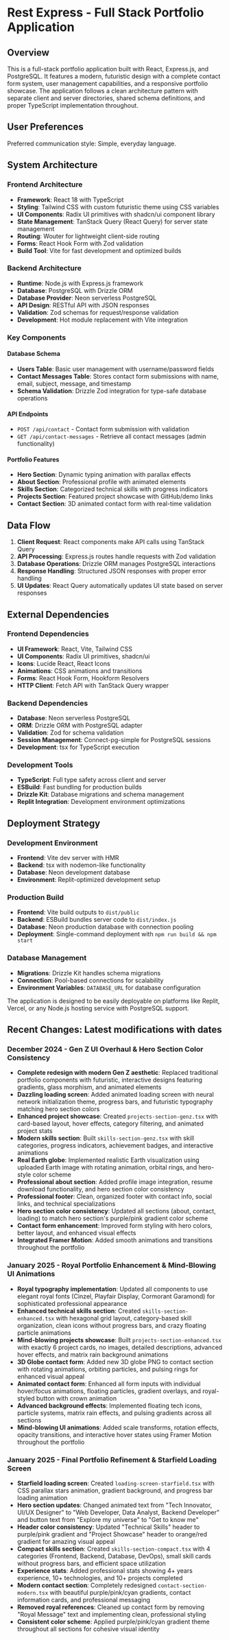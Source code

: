 # Rest Express - Full Stack Portfolio Application

## Overview

This is a full-stack portfolio application built with React, Express.js, and PostgreSQL. It features a modern, futuristic design with a complete contact form system, user management capabilities, and a responsive portfolio showcase. The application follows a clean architecture pattern with separate client and server directories, shared schema definitions, and proper TypeScript implementation throughout.

## User Preferences

Preferred communication style: Simple, everyday language.

## System Architecture

### Frontend Architecture
- **Framework**: React 18 with TypeScript
- **Styling**: Tailwind CSS with custom futuristic theme using CSS variables
- **UI Components**: Radix UI primitives with shadcn/ui component library
- **State Management**: TanStack Query (React Query) for server state management
- **Routing**: Wouter for lightweight client-side routing
- **Forms**: React Hook Form with Zod validation
- **Build Tool**: Vite for fast development and optimized builds

### Backend Architecture
- **Runtime**: Node.js with Express.js framework
- **Database**: PostgreSQL with Drizzle ORM
- **Database Provider**: Neon serverless PostgreSQL
- **API Design**: RESTful API with JSON responses
- **Validation**: Zod schemas for request/response validation
- **Development**: Hot module replacement with Vite integration

### Key Components

#### Database Schema
- **Users Table**: Basic user management with username/password fields
- **Contact Messages Table**: Stores contact form submissions with name, email, subject, message, and timestamp
- **Schema Validation**: Drizzle Zod integration for type-safe database operations

#### API Endpoints
- `POST /api/contact` - Contact form submission with validation
- `GET /api/contact-messages` - Retrieve all contact messages (admin functionality)

#### Portfolio Features
- **Hero Section**: Dynamic typing animation with parallax effects
- **About Section**: Professional profile with animated elements
- **Skills Section**: Categorized technical skills with progress indicators
- **Projects Section**: Featured project showcase with GitHub/demo links
- **Contact Section**: 3D animated contact form with real-time validation

## Data Flow

1. **Client Request**: React components make API calls using TanStack Query
2. **API Processing**: Express.js routes handle requests with Zod validation
3. **Database Operations**: Drizzle ORM manages PostgreSQL interactions
4. **Response Handling**: Structured JSON responses with proper error handling
5. **UI Updates**: React Query automatically updates UI state based on server responses

## External Dependencies

### Frontend Dependencies
- **UI Framework**: React, Vite, Tailwind CSS
- **UI Components**: Radix UI primitives, shadcn/ui
- **Icons**: Lucide React, React Icons
- **Animations**: CSS animations and transitions
- **Forms**: React Hook Form, Hookform Resolvers
- **HTTP Client**: Fetch API with TanStack Query wrapper

### Backend Dependencies
- **Database**: Neon serverless PostgreSQL
- **ORM**: Drizzle ORM with PostgreSQL adapter
- **Validation**: Zod for schema validation
- **Session Management**: Connect-pg-simple for PostgreSQL sessions
- **Development**: tsx for TypeScript execution

### Development Tools
- **TypeScript**: Full type safety across client and server
- **ESBuild**: Fast bundling for production builds
- **Drizzle Kit**: Database migrations and schema management
- **Replit Integration**: Development environment optimizations

## Deployment Strategy

### Development Environment
- **Frontend**: Vite dev server with HMR
- **Backend**: tsx with nodemon-like functionality
- **Database**: Neon development database
- **Environment**: Replit-optimized development setup

### Production Build
- **Frontend**: Vite build outputs to `dist/public`
- **Backend**: ESBuild bundles server code to `dist/index.js`
- **Database**: Neon production database with connection pooling
- **Deployment**: Single-command deployment with `npm run build && npm start`

### Database Management
- **Migrations**: Drizzle Kit handles schema migrations
- **Connection**: Pool-based connections for scalability
- **Environment Variables**: `DATABASE_URL` for database configuration

The application is designed to be easily deployable on platforms like Replit, Vercel, or any Node.js hosting service with PostgreSQL support.

## Recent Changes: Latest modifications with dates

### December 2024 - Gen Z UI Overhaul & Hero Section Color Consistency
- **Complete redesign with modern Gen Z aesthetic**: Replaced traditional portfolio components with futuristic, interactive designs featuring gradients, glass morphism, and animated elements
- **Dazzling loading screen**: Added animated loading screen with neural network initialization theme, progress bars, and futuristic typography matching hero section colors
- **Enhanced project showcase**: Created `projects-section-genz.tsx` with card-based layout, hover effects, category filtering, and animated project stats
- **Modern skills section**: Built `skills-section-genz.tsx` with skill categories, progress indicators, achievement badges, and interactive animations
- **Real Earth globe**: Implemented realistic Earth visualization using uploaded Earth image with rotating animation, orbital rings, and hero-style color scheme
- **Professional about section**: Added profile image integration, resume download functionality, and hero section color consistency
- **Professional footer**: Clean, organized footer with contact info, social links, and technical specializations
- **Hero section color consistency**: Updated all sections (about, contact, loading) to match hero section's purple/pink gradient color scheme
- **Contact form enhancement**: Improved form styling with hero colors, better layout, and enhanced visual effects
- **Integrated Framer Motion**: Added smooth animations and transitions throughout the portfolio

### January 2025 - Royal Portfolio Enhancement & Mind-Blowing UI Animations
- **Royal typography implementation**: Updated all components to use elegant royal fonts (Cinzel, Playfair Display, Cormorant Garamond) for sophisticated professional appearance
- **Enhanced technical skills section**: Created `skills-section-enhanced.tsx` with hexagonal grid layout, category-based skill organization, clean icons without progress bars, and crazy floating particle animations
- **Mind-blowing projects showcase**: Built `projects-section-enhanced.tsx` with exactly 6 project cards, no images, detailed descriptions, advanced hover effects, and matrix rain background animations
- **3D Globe contact form**: Added new 3D globe PNG to contact section with rotating animations, orbiting particles, and pulsing rings for enhanced visual appeal
- **Animated contact form**: Enhanced all form inputs with individual hover/focus animations, floating particles, gradient overlays, and royal-styled button with crown animation
- **Advanced background effects**: Implemented floating tech icons, particle systems, matrix rain effects, and pulsing gradients across all sections
- **Mind-blowing UI animations**: Added scale transforms, rotation effects, opacity transitions, and interactive hover states using Framer Motion throughout the portfolio

### January 2025 - Final Portfolio Refinement & Starfield Loading Screen
- **Starfield loading screen**: Created `loading-screen-starfield.tsx` with CSS parallax stars animation, gradient background, and progress bar loading animation
- **Hero section updates**: Changed animated text from "Tech Innovator, UI/UX Designer" to "Web Developer, Data Analyst, Backend Developer" and button text from "Explore my universe" to "Get to know me"
- **Header color consistency**: Updated "Technical Skills" header to purple/pink gradient and "Project Showcase" header to orange/red gradient for amazing visual appeal
- **Compact skills section**: Created `skills-section-compact.tsx` with 4 categories (Frontend, Backend, Database, DevOps), small skill cards without progress bars, and efficient space utilization
- **Experience stats**: Added professional stats showing 4+ years experience, 10+ technologies, and 10+ projects completed
- **Modern contact section**: Completely redesigned `contact-section-modern.tsx` with beautiful purple/pink/cyan gradients, contact information cards, and professional messaging
- **Removed royal references**: Cleaned up contact form by removing "Royal Message" text and implementing clean, professional styling
- **Consistent color scheme**: Applied purple/pink/cyan gradient theme throughout all sections for cohesive visual identity
